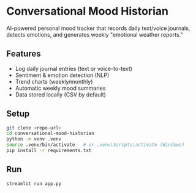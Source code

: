 # Conversational Mood Historian

AI-powered personal mood tracker that records daily text/voice journals, detects emotions, and generates weekly "emotional weather reports."

## Features
- Log daily journal entries (text or voice-to-text)
- Sentiment & emotion detection (NLP)
- Trend charts (weekly/monthly)
- Automatic weekly mood summaries
- Data stored locally (CSV by default)

## Setup
```bash
git clone <repo-url>
cd conversational-mood-historian
python -m venv .venv
source .venv/bin/activate   # or .venv\Scripts\activate (Windows)
pip install -r requirements.txt
```

## Run
```bash
streamlit run app.py
```
